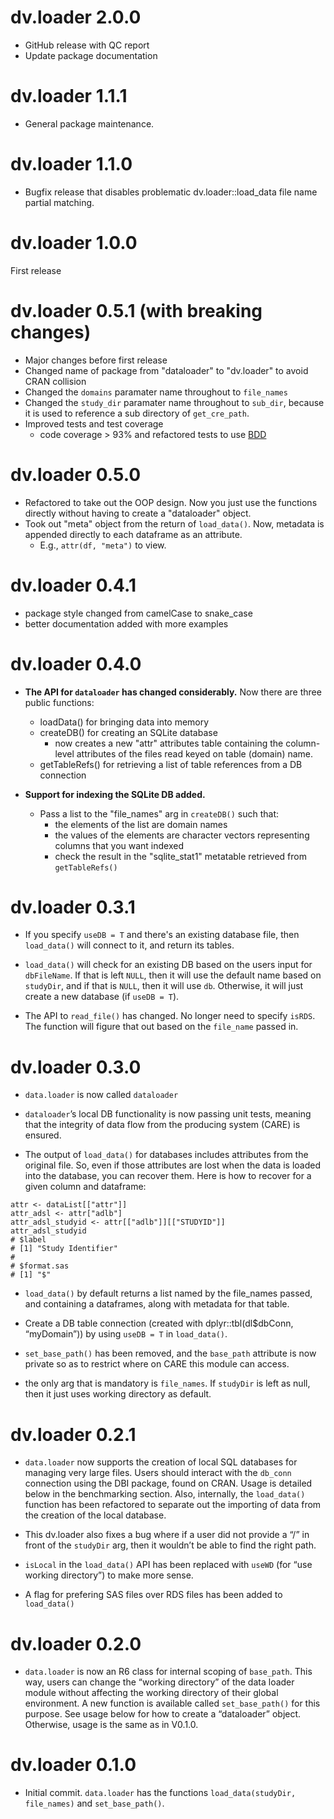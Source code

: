 # dv.loader 2.0.0

- GitHub release with QC report
- Update package documentation

# dv.loader 1.1.1

- General package maintenance.

# dv.loader 1.1.0

- Bugfix release that disables problematic dv.loader::load_data file name partial matching.

# dv.loader 1.0.0

First release

# dv.loader 0.5.1 (with breaking changes)

- Major changes before first release
- Changed name of package from "dataloader" to "dv.loader" to avoid CRAN collision
- Changed the `domains` paramater name throughout to `file_names`
- Changed the `study_dir` paramater name throughout to `sub_dir`, because it is used to reference a sub directory of `get_cre_path`.
- Improved tests and test coverage
  - code coverage > 93% and refactored tests to use [BDD](https://testthat.r-lib.org/reference/describe.html)

# dv.loader 0.5.0

- Refactored to take out the OOP design. Now you just use the functions directly without having to create a "dataloader" object.
- Took out "meta" object from the return of `load_data()`. Now, metadata is appended directly to each dataframe as an attribute.
  - E.g., `attr(df, "meta")` to view.

# dv.loader 0.4.1

- package style changed from camelCase to snake_case
- better documentation added with more examples

# dv.loader 0.4.0

- **The API for `dataloader` has changed considerably.** Now there are three public functions:

  - loadData() for bringing data into memory
  - createDB() for creating an SQLite database
    - now creates a new "attr" attributes table containing the column-level attributes
      of the files read keyed on table (domain) name.
  - getTableRefs() for retrieving a list of table references from a DB connection

- **Support for indexing the SQLite DB added.**
  - Pass a list to the "file_names" arg in `createDB()` such that:
    - the elements of the list are domain names
    - the values of the elements are character vectors representing columns that you want indexed
    - check the result in the "sqlite_stat1" metatable retrieved from `getTableRefs()`

# dv.loader 0.3.1

- If you specify `useDB = T` and there's an existing database file,
  then `load_data()` will connect to it, and return its tables.

- `load_data()` will check for an existing DB based on the users
  input for `dbFileName`. If that is left `NULL`, then it will use the
  default name based on `studyDir`, and if that is `NULL`, then it will
  use `db`. Otherwise, it will just create a new database (if `useDB = T`).

- The API to `read_file()` has changed. No longer need to specify `isRDS`.
  The function will figure that out based on the `file_name` passed in.

# dv.loader 0.3.0

- `data.loader` is now called `dataloader`

- `dataloader`’s local DB functionality is now passing unit tests,
  meaning that the integrity of data flow from the producing system
  (CARE) is ensured.

- The output of `load_data()` for databases includes attributes from the
  original file. So, even if those attributes are lost when the data is
  loaded into the database, you can recover them. Here is how to recover
  for a given column and dataframe:

<!-- -->

    attr <- dataList[["attr"]]
    attr_adsl <- attr["adlb"]
    attr_adsl_studyid <- attr[["adlb"]][["STUDYID"]]
    attr_adsl_studyid
    # $label
    # [1] "Study Identifier"
    #
    # $format.sas
    # [1] "$"

- `load_data()` by default returns a list named by the file_names passed,
  and containing a dataframes, along with metadata for that
  table.

- Create a DB table connection (created with dplyr::tbl(dl$dbConn, “myDomain”))
  by using `useDB = T` in `load_data()`.

- `set_base_path()` has been removed, and the `base_path` attribute is
  now private so as to restrict where on CARE this module can access.

- the only arg that is mandatory is `file_names`. If `studyDir` is left
  as null, then it just uses working directory as default.

# dv.loader 0.2.1

- `data.loader` now supports the creation of local SQL databases for
  managing very large files. Users should interact with the `db_conn`
  connection using the DBI package, found on CRAN. Usage is detailed
  below in the benchmarking section. Also, internally, the
  `load_data()` function has been refactored to separate out the
  importing of data from the creation of the local database.

- This dv.loader also fixes a bug where if a user did not provide a “/”
  in front of the `studyDir` arg, then it wouldn’t be able to find
  the right path.

- `isLocal` in the `load_data()` API has been replaced with `useWD`
  (for “use working directory”) to make more sense.

- A flag for prefering SAS files over RDS files has been added to
  `load_data()`

# dv.loader 0.2.0

- `data.loader` is now an R6 class for internal scoping of
  `base_path`. This way, users can change the “working directory” of
  the data loader module without affecting the working directory of
  their global environment. A new function is available called
  `set_base_path()` for this purpose. See usage below for how to
  create a “dataloader” object. Otherwise, usage is the same as in
  V0.1.0.

# dv.loader 0.1.0

- Initial commit. `data.loader` has the functions
  `load_data(studyDir, file_names)` and `set_base_path()`.

